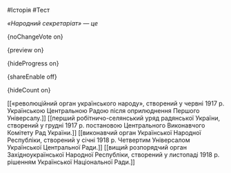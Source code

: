 #Історія #Тест

*«Народний секретаріат» — це*

{noChangeVote on}

{preview on}

{hideProgress on}

{shareEnable off}

{hideCount on}

[[«революційний орган українського народу», створений у червні 1917 р. Українською Центральною Радою після оприлюднення Першого Універсалу.]]
[[перший робітничо-селянський уряд радянської України, створений у грудні 1917 р. постановою Центрального Виконавчого Комітету Рад України.]]
[[виконавчий орган Української Народної Республіки, створений у січні 1918 р. Четвертим Універсалом Української Центральної Ради.]]
[[вищий розпорядчий орган Західноукраїнської Народної Республіки, створений у листопаді 1918 р. рішенням Української Національної Ради.]]

